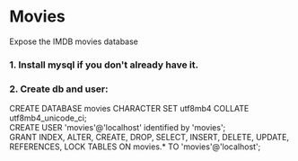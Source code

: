 # Movies
Expose the IMDB movies database

### 1. Install mysql if you don't already have it. ###
### 2. Create db and user: ###
CREATE DATABASE movies CHARACTER SET utf8mb4 COLLATE utf8mb4_unicode_ci;  
CREATE USER 'movies'@'localhost' identified by 'movies';  
GRANT INDEX, ALTER, CREATE, DROP, SELECT, INSERT, DELETE, UPDATE, REFERENCES, LOCK TABLES ON movies.* TO 'movies'@'localhost';
